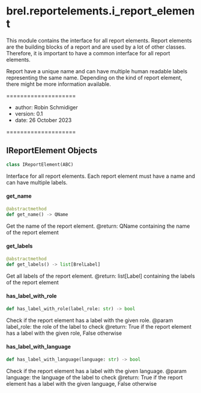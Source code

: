 <a id="brel.reportelements.i_report_element"></a>

# brel.reportelements.i\_report\_element

This module contains the interface for all report elements.
Report elements are the building blocks of a report and are used by a lot of other classes.
Therefore, it is important to have a common interface for all report elements.

Report have a unique name and can have multiple human readable labels representing the same name.
Depending on the kind of report element, there might be more information available.

====================

- author: Robin Schmidiger
- version: 0.1
- date: 26 October 2023

====================

<a id="brel.reportelements.i_report_element.IReportElement"></a>

## IReportElement Objects

```python
class IReportElement(ABC)
```

Interface for all report elements.
Each report element must have a name and can have multiple labels.

<a id="brel.reportelements.i_report_element.IReportElement.get_name"></a>

#### get\_name

```python
@abstractmethod
def get_name() -> QName
```

Get the name of the report element.
@return: QName containing the name of the report element

<a id="brel.reportelements.i_report_element.IReportElement.get_labels"></a>

#### get\_labels

```python
@abstractmethod
def get_labels() -> list[BrelLabel]
```

Get all labels of the report element.
@return: list[Label] containing the labels of the report element

<a id="brel.reportelements.i_report_element.IReportElement.has_label_with_role"></a>

#### has\_label\_with\_role

```python
def has_label_with_role(label_role: str) -> bool
```

Check if the report element has a label with the given role.
@param label_role: the role of the label to check
@return: True if the report element has a label with the given role, False otherwise

<a id="brel.reportelements.i_report_element.IReportElement.has_label_with_language"></a>

#### has\_label\_with\_language

```python
def has_label_with_language(language: str) -> bool
```

Check if the report element has a label with the given language.
@param language: the language of the label to check
@return: True if the report element has a label with the given language, False otherwise


